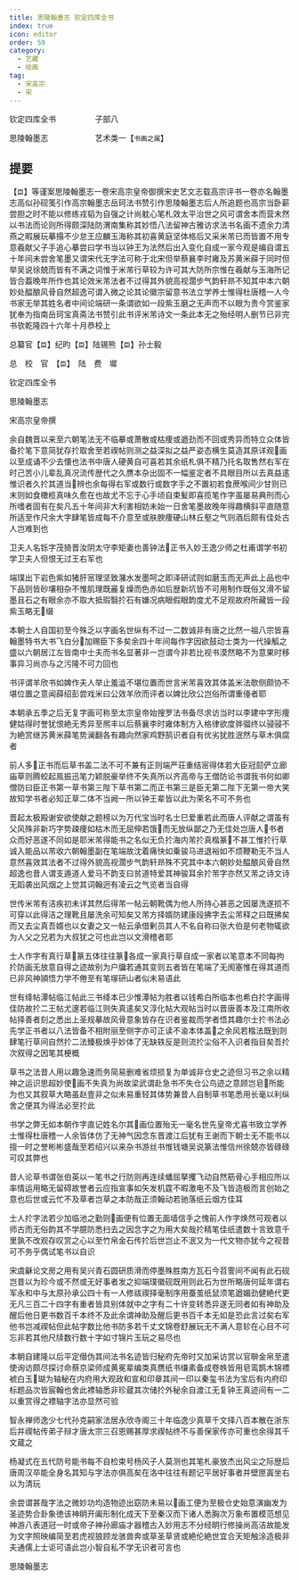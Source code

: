```yaml
---
title: 思陵翰墨志 钦定四库全书
index: true
icon: editor
order: 59
category:
  - 艺藏
  - 绘画
tag:
  - 宋高宗
  - 宋
---
```


钦定四库全书　　　　　子部八  

思陵翰墨志　　　　　　艺术类一【`书画之属`】  

## 提要

【`臣`】等谨案思陵翰墨志一卷宋高宗皇帝御撰宋史艺文志载高宗评书一卷亦名翰墨志高似孙砚笺引作高宗翰墨志岳珂法书赞引作思陵翰墨志后人所追题也高宗当卧薪尝胆之时不能以修练戎韬为自强之计尚躭心笔札效太平治世之风可谓舍本而营末然以书法而论则所得颇深陆防渭南集称其妙悟八法留神古雅访求法书名画不遗余力清燕之暇展玩摹搨不少怠王应麟玉海称其初喜黄庭坚体格后又采米芾已而皆置不用专意羲献父子手追心摹尝曰学书当以钟王为法然后出入变化自成一家今观是编自谓五十年间未尝舍笔墨又谓宋代无字法可称于北宋但举蔡襄李时雍及苏黄米薛于同时但举吴说徐兢而皆有不满之词惟于米芾行草较为许可其大防所宗惟在羲献与玉海所记皆合葢晚年所作也其论效米芾法者不过得其外貌高视濶步气韵轩昻不知其中本六朝妙处醖酿风骨自然超逸可谓入微之论其论徽宗留意书法立学养士惟得杜唐稽一人今书家无举其姓名者中间论端研一条谓欲如一段紫玉磨之无声而不以眼为贵今赏鉴家犹奉为指南岳珂宝真斋法书赞引此书评米芾诗文一条此本无之殆经明人删节已非完书欤乾隆四十六年十月恭校上  

总纂官【`臣`】纪昀【`臣`】陆锡熊【`臣`】孙士毅  

总　校　官　【`臣`】　陆　费　墀  

钦定四库全书  

思陵翰墨志  

宋高宗皇帝撰  

余自魏晋以来至六朝笔法无不临摹或萧散或枯痩或遒劲而不回或秀异而特立众体皆备扵笔下意简犹存扵取舍至若禊帖则测之益深拟之益严姿态横生莫造其原详观画以至成诵不少去懐也法书中唐人硬黄自可喜若其余纸札俱不精乃托名取售然右军在时己苦小儿辈乱真况流传歴代之久赝本杂出固不一幅鉴定者不具眼目所以去真益逺惟识者久扵其道当辨也余每得右军或数行或数字手之不置初若食蔗喉间少甘则已末则如食橄榄真味久愈在也故尤不忘于心手顷自束髪即喜揽笔作字虽屡易典刑而心所嗜者固有在矣凡五十年间非大利害相妨未始一日舍笔墨故晚年得趣横斜平直随意所适至作尺余大字肆笔皆成每不介意至或肤腴痩硬山林丘壑之气则酒后颇有佳处古人岂难到也  

卫夫人名铄字茂猗晋汝阴太守李矩妻也善钟法正书入妙王逸少师之杜甫谓学书初学卫夫人但恨无过王右军也  

端璞出下岩色紫如猪肝宻理坚致潴水发墨呵之即泽研试则如磨玉而无声此上品也中下品则皆砂壤相杂不惟肌理既麄复燥而色赤如后歴新坑皆不可用制作既俗又滑不留墨且石之有眼余亦不取大抵瑕翳扵石有嫌况病眼假眼韵度尤不足观故府所藏皆一段紫玉略无缀  

本朝士人自国初至今殊乏以字画名世纵有不过一二数诚非有唐之比然一祖八宗皆喜翰墨特书大书飞白分加赐臣下多矣余四十年间每作字因欲鼓动士类为一代操觚之盛以六朝居江左皆南中士夫而书名显著非一岂谓今非若比视书漠然略不为意果时移事异习尚亦与之污隆不可力回也  

书评谓羊欣书如婢作夫人举止羞澁不堪位置而世言米芾喜效其体盖米法欹侧颇协不堪位置之意闻薛绍彭尝戏米曰公效羊欣而评者以婢比欣公岂俗所谓重儓者耶  

本朝承五季之后无复字画可称至太宗皇帝始搜罗法书备尽求访当时以李建中字形痩健姑得时誉犹恨絶无秀异至熈丰以后蔡襄李时雍体制方入格律欲度骅骝终以骎骎不为絶赏继苏黄米薛笔势澜翻各有趣向然家鸡野鹄识者自有优劣犹胜泯然与草木俱腐者  

前人多正书而后草书盖二法不可不兼有正则端严荘重结宻得体若大臣冠劎俨立廊庙草则腾蛟起鳯振迅笔力颖脱豪举终不失真所以齐高帝与王僧防论书谓我书何如卿僧防曰臣正书第一草书第三陛下草书第二而正书第三是臣无第二陛下无第一帝大笑故知学书者必知正草二体不当阙一所以钟王辈皆以此为荣名不可不务也  

晋起太极殿谢安欲使献之题榜以为万代宝当时名士巳爱重若此而唐人评献之谓虽有父风殊非新巧字势疎痩如枯木而无屈伸若饿而无放纵鄙之乃无佳处岂唐人书者众而好恶遂不同如是耶米芾得能书之名似无负扵海内芾扵真楷篆不甚工惟扵行草诚入能品以芾收六朝翰墨副在笔端故沈着痛快如乗骏马进退裕如不烦鞭勒无不当人意然喜效其法者不过得外貌高视濶步气韵轩昻殊不究其中本六朝妙处醖酿风骨自然超逸也昔人谓支遁道人爱马不韵支曰贫道特爱其神骏耳余扵芾字亦然又芾之诗文诗无蹈袭出风烟之上觉其词翰迥有凌云之气览者当自得  

世传米芾有洁疾初未详其然后得芾一帖云朝靴偶为他人所持心甚恶之因屡洗遂损不可穿以此得洁之理靴且屡洗余可知矣又芾方择婿防建康段拂字去尘芾释之曰既拂矣而又去尘真吾婿也以女妻之又一帖云承借剰员其人不名自称曰张大伯是何老物辄欲为人父之兄若为大叔犹之可也此岂以文滑稽者耶  

士人作字有真行草篆五体往往篆各成一家真行草自成一家者以笔意本不同每拘扵防画无放意自得之迹故别为户牖若通其变则五者皆在笔端了无阂塞惟在得其道而已非风神頴悟力学不倦至有笔塜研山者似未易语此  

世有绛帖潭帖临江帖此三书绛本已少惟潭帖为胜者以钱希白所临本也希白扵字画得佳防故扵二王帖尤邃若临江则失真逺矣又淳化帖大观帖当时以晋唐善本及江南所收帖择善者刻之悉出上圣规摹故风骨意象皆存在识者鉴裁而学者悟其趣尔士扵书法必先学正书者以八法皆备不相附丽至侧字亦可正读不渝本体盖之余风若楷法既到则肆笔行草间自然扵二法臻极焕乎妙体了无缺轶反是则流扵尘俗不入识者指目矣吾扵次叙得之因笔其梗概  

草书之法昔人用以趣急速而务简易删难省烦损复为单诚非仓史之迹但习书之余以精神之运识思超妙使画不失真为尚故梁武谓赴急书不失仓公鸟迹之意顾岂皂所能为也又其叙草大略虽赵壹非之似未易重轻其体势兼昔人自制草书笔悉用长毫以利纵舍之便其为得法必至扵此  

书学之弊无如本朝作字直记姓名尔其画位置殆无一毫名世先皇帝尤喜书致立学养士惟得杜唐稽一人余皆体仿了无神气因念东晋渡江后犹有王谢而下朝士无不能书以擅一时之誉彬彬盛哉至若绍兴以来杂书游丝书惟钱塘吴说篆法惟信州徐兢亦皆碌碌可叹其弊也  

昔人论草书谓张伯英以一笔书之行防则再连续蟠屈拏攫飞动自然筋骨心手相应所以率情运用略无留碍故誉者云应指宣事如矢发机霆不暇激电不及飞皆造极而言创始之意也后世或云忙不及草者岂草之本防哉正须翰动若驰落纸云烟方佳耳  

士人扵字法若少加临池之勤则画便有位置无面墙信手之愧前人作字焕然可观者以师古而无俗韵其不学臆防悉扫去之因念字之为用大矣哉扵精笔佳纸遣数十言致意千里孰不改观存叹赏之心以至竹帛金石传扵后世岂止不泯又为一代文物亦犹今之视昔可不务乎偶试笔书以自识  

宋虞龢论文房之用有吴兴青石圆研质滑而停墨殊胜南方瓦石今苕霅间不闻有此石砚岂昔以为珍今或不然或无好事者发之抑端璞徽砚既用则此石为世所略唐何延年谓右军永和中与太原孙承公四十有一人修祓禊择毫制序用蚕茧纸鼠须笔遒媚劲健絶代更无凡三百二十四字有重者皆具别体就中之字有二十许变转悉异遂无同者如有神助及醒后他日更书数百千本终不及此余谓神助及醒后更书百千本无如是恐此言过矣右军他书岂减禊帖但此帖字数比他书防多若千丈文锦卷舒展玩无不满人意轸在心目不可忘非若其他尺牍数行数十字如寸锦片玉玩之易尽也  

本朝自建隆以后平定僣伪其间法书名迹皆归秘府先帝时又加采访赏以官聨金帛至遣使询访颇尽探讨命蔡京梁师成黄冕辈编类真赝纸书缣素备成卷帙皆用皂鸾鹊木锦褾裭白玉瑚为轴秘在内府用大观政和宣和印章其间一印以秦玺书法为宝后有内府印标题品次皆宸翰也舍此褾轴悉非珍蔵其次储扵外秘余自渡江无复钟王真迹间有一二以重赏得之褾轴字法亦显然可验  

智永禅师逸少七代孙克嗣家法居永欣寺阁三十年临逸少真草千文择八百本散在浙东后并禊帖传弟子辩才唐太宗三召恩赐甚厚求禊帖终不与善保家传亦可重也余得其千文蔵之  

杨凝式在五代防号能书每不自检束号杨风子人莫测也其笔札豪放杰出风尘之际歴后唐周汉卒能全身名其知与字法亦俱高矣在洛中往往有题记平居好事者并壁匣寘坐右以为清玩  

余尝谓甚哉字法之微妙功均造物迹出窈防未易以画工便为至极仓史始意演幽发为圣迹势合卦象徳该神眀开阖形制化成天下至秦汉而下诸人悉胸次万象布置模范想见神游八表道冠一时或帝子神孙廊庙才器稽古入妙用志不分经眀行修操尚高洁故能发为文字照映编简至若虎视狼顾龙骇兽奔或草圣草贤或絶伦絶世宜合天矩触涂造极非夫通儒上士讵可语此岂小智自私不学无识者可言也  

思陵翰墨志  
